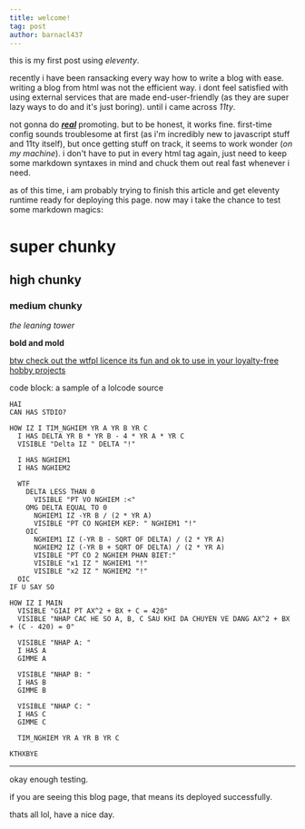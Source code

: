 ```yaml
---
title: welcome!
tag: post
author: barnacl437
---
```


this is my first post using *eleventy*. 

recently i have been ransacking every way how to write a blog with ease. writing a blog from html was not the efficient way. i dont feel satisfied with using external services that are made end-user-friendly (as they are super lazy ways to do and it's just boring). until i came across *11ty*.

not gonna do <ins>__*real*__</ins> promoting. but to be honest, it works fine. first-time config sounds troublesome at first (as i'm incredibly new to javascript stuff and 11ty itself), but once getting stuff on track, it seems to work wonder (*on my machine*). i don't have to put in every html tag again, just need to keep some markdown syntaxes in mind and chuck them out real fast whenever i need.

as of this time, i am probably trying to finish this article and get eleventy runtime ready for deploying this page. now may i take the chance to test some markdown magics:

# super chunky
## high chunky
### medium chunky
*the leaning tower*

__bold and mold__

[btw check out the wtfpl licence its fun and ok to use in your loyalty-free hobby projects](https://en.wikipedia.org/wiki/WTFPL)


code block: a sample of a lolcode source
```
HAI
CAN HAS STDIO?

HOW IZ I TIM_NGHIEM YR A YR B YR C
  I HAS DELTA YR B * YR B - 4 * YR A * YR C
  VISIBLE "Delta IZ " DELTA "!"

  I HAS NGHIEM1
  I HAS NGHIEM2

  WTF
    DELTA LESS THAN 0
      VISIBLE "PT VO NGHIEM :<"
    OMG DELTA EQUAL TO 0
      NGHIEM1 IZ -YR B / (2 * YR A)
      VISIBLE "PT CO NGHIEM KEP: " NGHIEM1 "!"
    OIC
      NGHIEM1 IZ (-YR B - SQRT OF DELTA) / (2 * YR A)
      NGHIEM2 IZ (-YR B + SQRT OF DELTA) / (2 * YR A)
      VISIBLE "PT CO 2 NGHIEM PHAN BIET:"
      VISIBLE "x1 IZ " NGHIEM1 "!"
      VISIBLE "x2 IZ " NGHIEM2 "!"
  OIC
IF U SAY SO

HOW IZ I MAIN
  VISIBLE "GIAI PT AX^2 + BX + C = 420"
  VISIBLE "NHAP CAC HE SO A, B, C SAU KHI DA CHUYEN VE DANG AX^2 + BX + (C - 420) = 0"

  VISIBLE "NHAP A: "
  I HAS A
  GIMME A

  VISIBLE "NHAP B: "
  I HAS B
  GIMME B

  VISIBLE "NHAP C: "
  I HAS C
  GIMME C

  TIM_NGHIEM YR A YR B YR C

KTHXBYE
```


---
okay enough testing.

if you are seeing this blog page, that means its deployed successfully.

thats all lol, have a nice day.